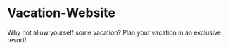 # Vacation-Website
Why not allow yourself some vacation? Plan your vacation in an exclusive resort!
